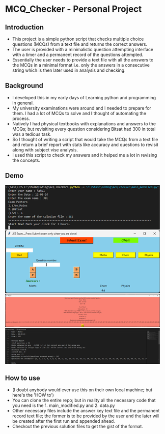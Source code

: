 # MCQ_Checker - Personal Project

## Introduction
- This project is a simple python script that checks multiple choice questions (MCQs) from a text file and returns the correct answers.
- The user is provided with a minimalistic question attempting interface with a timer and a permanent record of the questions attempted.
- Essentially the user needs to provide a text file with all the answers to the MCQs in a minimal format i.e. only the answers in a consecutive string which is then later used in analysis and checking.

## Background
- I developed this in my early days of Learning python and programming in general.
- My university examinations were around and I needed to prepare for them. I had a lot of MCQs to solve and I thought of automating the process.
- Natively I had physical textbooks with explanations and answers to the MCQs; but revisiting every question considering Bitsat had 300 in total was a tedious task.
- So I thought of writing a script that would take the MCQs from a text file and return a brief report with stats like accuracy and questions to revisit along with subject vise analysis.
- I used this script to check my answers and it helped me a lot in revising the concepts.

## Demo
![CMD](https://github.com/Rahul-JOON/mcq-checker/blob/master/Demo/cmd.png)
![UI](https://github.com/Rahul-JOON/mcq-checker/blob/master/Demo/UI.png)
![Report](https://github.com/Rahul-JOON/mcq-checker/blob/master/Demo/Report.png)
![Records](https://github.com/Rahul-JOON/mcq-checker/blob/master/Demo/Records.png)

## How to use
- (I doubt anybody would ever use this on their own local machine; but here's the 'HOW to')
- You can clone the entire repo; but in reality all the necessary code that you need is the 1. main_modified.py and 2. data.py
- Other necessary files include the answer key text file and the permanent record text file; the former is to be provided by the user and the later will be created after the first run and appended ahead.
- Checkout the previous solution files to get the gist of the format.
